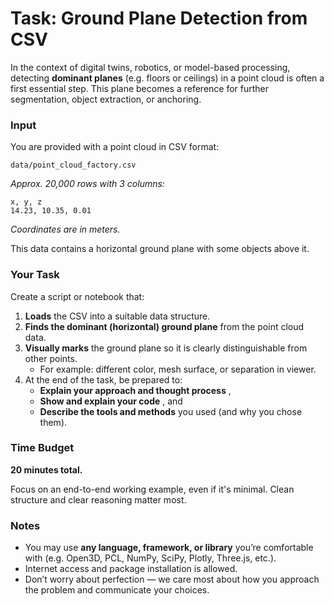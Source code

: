 
# Task: Ground Plane Detection from CSV

In the context of digital twins, robotics, or model-based processing, detecting **dominant planes** (e.g. floors or ceilings) in a point cloud is often a first essential step. This plane becomes a reference for further segmentation, object extraction, or anchoring.

### Input

You are provided with a point cloud in CSV format:

```
data/point_cloud_factory.csv
```

*Approx. 20,000 rows with 3 columns:*

```
x, y, z
14.23, 10.35, 0.01
```

*Coordinates are in meters.*

This data contains a horizontal ground plane with some objects above it.

### Your Task

Create a script or notebook that:

1. **Loads** the CSV into a suitable data structure.
2. **Finds the dominant (horizontal) ground plane** from the point cloud data.
3. **Visually marks** the ground plane so it is clearly distinguishable from other points.
   * For example: different color, mesh surface, or separation in viewer.
4. At the end of the task, be prepared to:
   * **Explain your approach and thought process** ,
   * **Show and explain your code** , and
   * **Describe the tools and methods** you used (and why you chose them).

### Time Budget

**20 minutes total.**

Focus on an end-to-end working example, even if it's minimal. Clean structure and clear reasoning matter most.

### Notes

* You may use **any language, framework, or library** you’re comfortable with (e.g. Open3D, PCL, NumPy, SciPy, Plotly, Three.js, etc.).
* Internet access and package installation is allowed.
* Don’t worry about perfection — we care most about how you approach the problem and communicate your choices.
